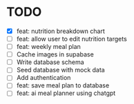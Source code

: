 # TODO

- [x] feat: nutrition breakdown chart
- [ ] feat: allow user to edit nutrition targets
- [ ] feat: weekly meal plan
- [ ] Cache images in supabase
- [ ] Write database schema
- [ ] Seed database with mock data
- [ ] Add authentication
- [ ] feat: save meal plan to database
- [ ] feat: ai meal planner using chatgpt
